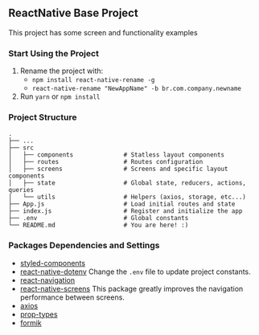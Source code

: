 ## ReactNative Base Project

This project has some screen and functionality examples

### Start Using the Project

1. Rename the project with:
    - `npm install react-native-rename -g`
    - `react-native-rename "NewAppName" -b br.com.company.newname`
2. Run `yarn` or `npm install`

### Project Structure

    .
    ├── ...
    ├── src                       
    │   ├── components              # Statless layout components
    │   ├── routes                  # Routes configuration
    │   ├── screens                 # Screens and specific layout components
    │   ├── state                   # Global state, reducers, actions, queries
    │   └── utils                   # Helpers (axios, storage, etc...)
    ├── App.js                      # Load initial routes and state
    ├── index.js                    # Register and initialize the app
    ├── .env                        # Global constants
    └── README.md                   # You are here! :)

### Packages Dependencies and Settings

- [styled-components](https://github.com/styled-components/styled-components)
- [react-native-dotenv](https://github.com/zetachang/react-native-dotenv) Change the `.env` file to update project constants.
- [react-navigation](https://github.com/react-navigation/react-navigation)
- [react-native-screens](https://github.com/kmagiera/react-native-screens) This package greatly improves the navigation performance between screens.
- [axios](https://github.com/axios/axios)
- [prop-types](https://github.com/facebook/prop-types)
- [formik](https://github.com/jaredpalmer/formik)
